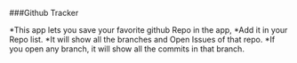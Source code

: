 ###Github Tracker


*This app lets you save your favorite github Repo in the app,
*Add it in your Repo list.
*It will show all the branches and Open Issues of that repo.
*If you open any branch, it will show all the commits in that branch.
